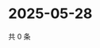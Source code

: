# 2025-05-28

共 0 条

<!-- BEGIN ZHIHUVIDEO -->
<!-- 最后更新时间 Wed May 28 2025 13:12:14 GMT+0800 (China Standard Time) -->

<!-- END ZHIHUVIDEO -->
